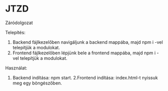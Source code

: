 # JTZD
Záródolgozat

Telepítés:
1. Backend
  fájlkezelőben navigáljunk a backend mappába, majd npm i -vel telepítjük a modulokat.
2. Frontend
  fájlkezelőben lépjünk bele a frontend mappába, majd npm i -vel telepítjük a modulokat.
  
  Használat:
  1. Backend indítása: npm start.
  2.Frontend indítása: index.html-t nyissuk meg egy böngészőben.
